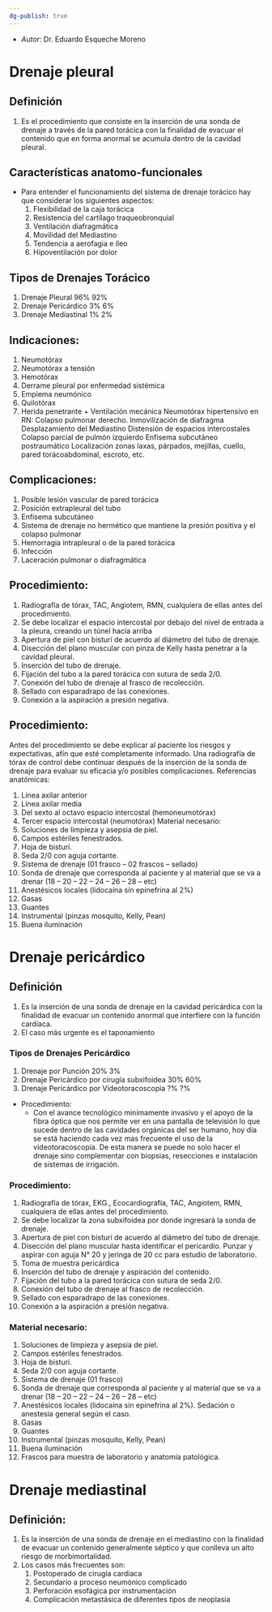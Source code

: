 ```yaml
---
dg-publish: true
---
```

- *Autor*: Dr. Eduardo Esqueche Moreno 
# Drenaje pleural
## Definición
1. Es el procedimiento que consiste en la inserción de una sonda de drenaje a través de la pared torácica con la finalidad de evacuar el contenido que en forma anormal se acumula dentro de la cavidad pleural.
## Características anatomo-funcionales 
- Para entender el funcionamiento del sistema de drenaje torácico hay que considerar los siguientes aspectos: 
	1. Flexibilidad de la caja torácica 
	2. Resistencia del cartílago traqueobronquial 
	3. Ventilación diafragmática 
	4. Movilidad del Mediastino
	5. Tendencia a aerofagia e íleo 
	6. Hipoventilación por dolor 
## Tipos de Drenajes Torácico  
1. Drenaje Pleural 96% 92% 
2. Drenaje Pericárdico 3% 6% 
3. Drenaje Mediastinal 1% 2%
## Indicaciones:
1. Neumotórax
2. Neumotórax a tensión
3. Hemotórax
4. Derrame pleural por enfermedad sistémica
5. Empiema neumónico
6. Quilotórax
7. Herida penetrante + Ventilación mecánica
Neumotórax hipertensivo en RN:
Colapso pulmonar derecho.
Inmovilización de diafragma
Desplazamiento del Mediastino
Distensión de espacios intercostales
Colapso parcial de pulmón izquierdo
Enfisema subcutáneo postraumático
Localización zonas laxas, párpados, mejillas, cuello, pared torácoabdominal, escroto, etc.

## Complicaciones:  
1. Posible lesión vascular de pared torácica 
2. Posición extrapleural del tubo 
3. Enfisema subcutáneo 
4. Sistema de drenaje no hermético que mantiene la presión positiva y el colapso pulmonar 
5. Hemorragia intrapleural o de la pared torácica 
6. Infección 
7. Laceración pulmonar o diafragmática
## Procedimiento:
1. Radiografía de tórax, TAC, Angiotem, RMN, cualquiera de ellas antes del procedimiento. 
2. Se debe localizar el espacio intercostal por debajo del nivel de entrada a la pleura, creando un túnel hacia arriba
3. Apertura de piel con bisturí de acuerdo al diámetro del tubo de drenaje.
4. Disección del plano muscular con pinza de Kelly hasta penetrar a la cavidad pleural. 
5. Inserción del tubo de drenaje. 
6. Fijación del tubo a la pared torácica con sutura de seda 2/0. 
7. Conexión del tubo de drenaje al frasco de recolección. 
8. Sellado con esparadrapo de las conexiones. 
9. Conexión a la aspiración a presión negativa.
## Procedimiento:
Antes del procedimiento se debe explicar al paciente los riesgos y expectativas, afín que esté completamente informado.
Una radiografía de tórax de control debe continuar después de la inserción de la sonda de drenaje para evaluar su eficacia y/o posibles complicaciones.
Referencias anatómicas:
1. Línea axilar anterior
2. Línea axilar media
3. Del sexto al octavo espacio intercostal (hemoneumotórax)
4. Tercer espacio intercostal (neumotórax) 
Material necesario: 
1. Soluciones de limpieza y asepsia de piel. 
2. Campos estériles fenestrados. 
3. Hoja de bisturí. 
4. Seda 2/0 con aguja cortante. 
5. Sistema de drenaje (01 frasco – 02 frascos – sellado) 
6.  Sonda de drenaje que corresponda al paciente y al material que se va a drenar (18 – 20 – 22 – 24 – 26 – 28 – etc) 
7. Anestésicos locales (lidocaína sin epinefrina al 2%) 
8. Gasas 
9. Guantes 
10. Instrumental (pinzas mosquito, Kelly, Pean) 
11. Buena iluminación
# Drenaje pericárdico
## Definición 
1.  Es la inserción de una sonda de drenaje en la cavidad pericárdica con la finalidad de evacuar un contenido anormal que interfiere con la función cardíaca. 
2. El caso más urgente es el taponamiento 
### Tipos de Drenajes Pericárdico
1. Drenaje por Punción 20% 3% 
2. Drenaje Pericárdico por cirugía subxifoidea 30% 60% 
3. Drenaje Pericárdico por Videotoracoscopia ?% ?%
- Procedimiento: 
	- Con el avance tecnológico minimamente invasivo y el apoyo de la fibra óptica que nos permite ver en una pantalla de televisión lo que sucede dentro de las cavidades orgánicas del ser humano, hoy día se está haciendo cada vez mas frecuente el uso de la videotoracoscopía. De esta manera se puede no solo hacer el drenaje sino complementar con biopsias, resecciones e instalación de sistemas de irrigación.
### Procedimiento: 
1. Radiografía de tórax, EKG., Ecocardiografía, TAC, Angiotem, RMN, cualquiera de ellas antes del procedimiento. 
2. Se debe localizar la zona subxifoidea por donde ingresará la sonda de drenaje. 
3. Apertura de piel con bisturí de acuerdo al diámetro del tubo de drenaje. 
4. Disección del plano muscular hasta identificar el pericardio. Punzar y aspirar con aguja N° 20 y jeringa de 20 cc para estudio de laboratorio. 
5. Toma de muestra pericárdica 
6. Inserción del tubo de drenaje y aspiración del contenido. 
7. Fijación del tubo a la pared torácica con sutura de seda 2/0. 
8. Conexión del tubo de drenaje al frasco de recolección. 
9. Sellado con esparadrapo de las conexiones. 
10. Conexión a la aspiración a presión negativa.
### Material necesario: 
1. Soluciones de limpieza y asepsia de piel. 
2. Campos estériles fenestrados. 
3. Hoja de bisturí. 
4. Seda 2/0 con aguja cortante. 
5. Sistema de drenaje (01 frasco) 
6.  Sonda de drenaje que corresponda al paciente y al material que se va a drenar (18 – 20 – 22 – 24 – 26 – 28 – etc) 
7. Anestésicos locales (lidocaína sin epinefrina al 2%). Sedación o anestesia general según el caso. 
8. Gasas 
9. Guantes 
10. Instrumental (pinzas mosquito, Kelly, Pean) 
11. Buena iluminación 
12. Frascos para muestra de laboratorio y anatomía patológica.
# Drenaje mediastinal
## Definición: 
1.  Es la inserción de una sonda de drenaje en el mediastino con la finalidad de evacuar un contenido generalmente séptico y que conlleva un alto riesgo de morbimortalidad. 
2. Los casos más frecuentes son: 
	1. Postoperado de cirugía cardiaca 
	2. Secundario a proceso neumónico complicado 
	3. Perforación esofágica por instrumentación 
	4. Complicación metastásica de diferentes tipos de neoplasia 

